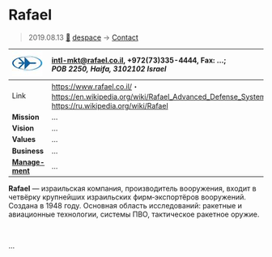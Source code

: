 # Rafael
> 2019.08.13 [🚀](../index/index.md) [despace](index.md) → [Contact](contact.md)

|[![](f/con/r/rafael_logo1_thumb.jpg)](f/con/r/rafael_logo1.png)|<intl-mkt@rafael.co.il>, +972(73)335-4444, Fax: …;<br> *POB 2250, Haifa, 3102102 Israel*|
|:--|:--|
|Link|<https://www.rafael.co.il/>・ <https://en.wikipedia.org/wiki/Rafael_Advanced_Defense_Systems>・ <https://ru.wikipedia.org/wiki/Rafael>|
|**Mission**|…|
|**Vision**|…|
|**Values**|…|
|**Business**|…|
|**[Manage-<br>ment](mgmt.md)**|…|

**Rafael** — израильская компания, производитель вооружения, входит в четвёрку крупнейших израильских фирм‑экспортёров вооружений. Создана в 1948 году. Основная область исследований: ракетные и авиационные технологии, системы ПВО, тактическое ракетное оружие.


<p style="page-break-after:always"> </p>

…

